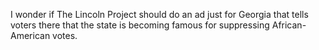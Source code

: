 I wonder if The Lincoln Project should do an ad just for Georgia that tells voters there that the state is becoming famous for suppressing African-American votes. 
